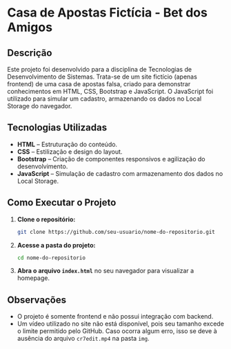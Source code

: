 # Casa de Apostas Fictícia - Bet dos Amigos

## Descrição
Este projeto foi desenvolvido para a disciplina de Tecnologias de Desenvolvimento de Sistemas. Trata-se de um site fictício (apenas frontend) de uma casa de apostas falsa, criado para demonstrar conhecimentos em HTML, CSS, Bootstrap e JavaScript. O JavaScript foi utilizado para simular um cadastro, armazenando os dados no Local Storage do navegador.

## Tecnologias Utilizadas
- **HTML** – Estruturação do conteúdo.
- **CSS** – Estilização e design do layout.
- **Bootstrap** – Criação de componentes responsivos e agilização do desenvolvimento.
- **JavaScript** – Simulação de cadastro com armazenamento dos dados no Local Storage.

## Como Executar o Projeto
1. **Clone o repositório:**
   ```bash
   git clone https://github.com/seu-usuario/nome-do-repositorio.git
   ```
2. **Acesse a pasta do projeto:**
   ```bash
   cd nome-do-repositorio
   ```
3. **Abra o arquivo `index.html`** no seu navegador para visualizar a homepage.

## Observações
- O projeto é somente frontend e não possui integração com backend.
- Um vídeo utilizado no site não está disponível, pois seu tamanho excede o limite permitido pelo GitHub. Caso ocorra algum erro, isso se deve à ausência do arquivo `cr7edit.mp4` na pasta `img`.
